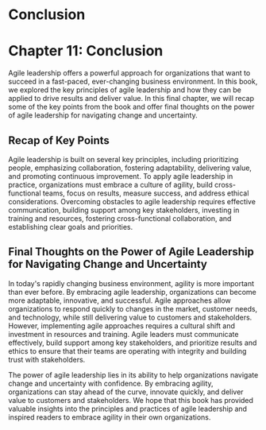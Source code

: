 # Conclusion

Chapter 11: Conclusion
======================

Agile leadership offers a powerful approach for organizations that want to succeed in a fast-paced, ever-changing business environment. In this book, we explored the key principles of agile leadership and how they can be applied to drive results and deliver value. In this final chapter, we will recap some of the key points from the book and offer final thoughts on the power of agile leadership for navigating change and uncertainty.

Recap of Key Points
-------------------

Agile leadership is built on several key principles, including prioritizing people, emphasizing collaboration, fostering adaptability, delivering value, and promoting continuous improvement. To apply agile leadership in practice, organizations must embrace a culture of agility, build cross-functional teams, focus on results, measure success, and address ethical considerations. Overcoming obstacles to agile leadership requires effective communication, building support among key stakeholders, investing in training and resources, fostering cross-functional collaboration, and establishing clear goals and priorities.

Final Thoughts on the Power of Agile Leadership for Navigating Change and Uncertainty
-------------------------------------------------------------------------------------

In today's rapidly changing business environment, agility is more important than ever before. By embracing agile leadership, organizations can become more adaptable, innovative, and successful. Agile approaches allow organizations to respond quickly to changes in the market, customer needs, and technology, while still delivering value to customers and stakeholders. However, implementing agile approaches requires a cultural shift and investment in resources and training. Agile leaders must communicate effectively, build support among key stakeholders, and prioritize results and ethics to ensure that their teams are operating with integrity and building trust with stakeholders.

The power of agile leadership lies in its ability to help organizations navigate change and uncertainty with confidence. By embracing agility, organizations can stay ahead of the curve, innovate quickly, and deliver value to customers and stakeholders. We hope that this book has provided valuable insights into the principles and practices of agile leadership and inspired readers to embrace agility in their own organizations.